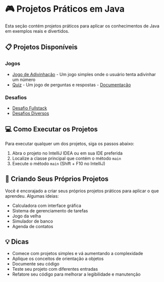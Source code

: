 # 🎮 Projetos Práticos em Java

Esta seção contém projetos práticos para aplicar os conhecimentos de Java em exemplos reais e divertidos.

## 📋 Projetos Disponíveis

### Jogos
- [Jogo de Adivinhação](./Adivinha.java) - Um jogo simples onde o usuário tenta adivinhar um número
- [Quiz](./Quiz.java) - Um jogo de perguntas e respostas - [Documentação](./Quiz.md)

### Desafios
- [Desafio Fullstack](../desafioFullstack.md)
- [Desafios Diversos](../Desafio.md)

## 💻 Como Executar os Projetos

Para executar qualquer um dos projetos, siga os passos abaixo:

1. Abra o projeto no IntelliJ IDEA ou em sua IDE preferida
2. Localize a classe principal que contém o método `main`
3. Execute o método `main` (Shift + F10 no IntelliJ)

## 🚀 Criando Seus Próprios Projetos

Você é encorajado a criar seus próprios projetos práticos para aplicar o que aprendeu. Algumas ideias:

- Calculadora com interface gráfica
- Sistema de gerenciamento de tarefas
- Jogo da velha
- Simulador de banco
- Agenda de contatos

## 💡 Dicas

- Comece com projetos simples e vá aumentando a complexidade
- Aplique os conceitos de orientação a objetos
- Documente seu código
- Teste seu projeto com diferentes entradas
- Refatore seu código para melhorar a legibilidade e manutenção